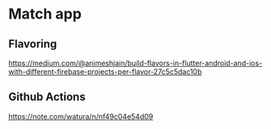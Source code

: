 # Match app

## Flavoring

https://medium.com/@animeshjain/build-flavors-in-flutter-android-and-ios-with-different-firebase-projects-per-flavor-27c5c5dac10b

## Github Actions

https://note.com/watura/n/nf49c04e54d09

